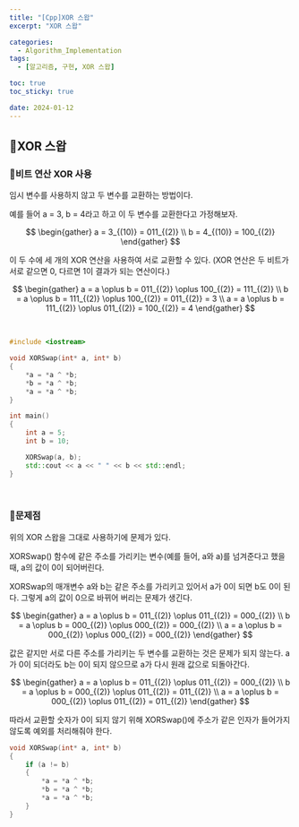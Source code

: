 ```yaml
---
title: "[Cpp]XOR 스왑"
excerpt: "XOR 스왑"

categories:
  - Algorithm_Implementation
tags:
  - [알고리즘, 구현, XOR 스왑]

toc: true
toc_sticky: true

date: 2024-01-12
---
```


## 🤔XOR 스왑
### 🔑비트 연산 XOR 사용
임시 변수를 사용하지 않고 두 변수를 교환하는 방법이다.

예를 들어 a = 3, b =  4라고 하고 이 두 변수를 교환한다고 가정해보자.

$$
\begin{gather}
a = 3_{(10)} = 011_{(2)} \\
b = 4_{(10)} = 100_{(2)}
\end{gather}
$$

이 두 수에 세 개의 XOR 연산을 사용하여 서로 교환할 수 있다. (XOR 연산은 두 비트가 서로 같으면 0, 다르면 1이 결과가 되는 연산이다.)

$$
\begin{gather}
a = a \oplus b = 011_{(2)} \oplus 100_{(2)} = 111_{(2)} \\
b = a \oplus b = 111_{(2)} \oplus 100_{(2)} = 011_{(2)} = 3 \\
a = a \oplus b = 111_{(2)} \oplus 011_{(2)} = 100_{(2)} = 4
\end{gather}
$$

<br>

```cpp
#include <iostream>

void XORSwap(int* a, int* b)
{
	*a = *a ^ *b;
	*b = *a ^ *b;
	*a = *a ^ *b;
}

int main()
{
    int a = 5;
    int b = 10;

    XORSwap(a, b);
    std::cout << a << " " << b << std::endl;
}
```

<br>

### 🔑문제점

위의 XOR 스왑을 그대로 사용하기에 문제가 있다. 

XORSwap() 함수에 같은 주소를 가리키는 변수(예를 들어, a와 a)를 넘겨준다고 했을 때, a의 값이 0이 되어버린다.

XORSwap의 매개변수 a와 b는 같은 주소를 가리키고 있어서 a가 0이 되면 b도 0이 된다. 그렇게 a의 값이 0으로 바뀌어 버리는 문제가 생긴다.

$$
\begin{gather}
a = a \oplus b = 011_{(2)} \oplus 011_{(2)} = 000_{(2)} \\
b = a \oplus b = 000_{(2)} \oplus 000_{(2)} = 000_{(2)} \\
a = a \oplus b = 000_{(2)} \oplus 000_{(2)} = 000_{(2)}
\end{gather}
$$

값은 같지만 서로 다른 주소를 가리키는 두 변수를 교환하는 것은 문제가 되지 않는다. a가 0이 되더라도 b는 0이 되지 않으므로 a가 다시 원래 값으로 되돌아간다.

$$
\begin{gather}
a = a \oplus b = 011_{(2)} \oplus 011_{(2)} = 000_{(2)} \\
b = a \oplus b = 000_{(2)} \oplus 011_{(2)} = 011_{(2)} \\
a = a \oplus b = 000_{(2)} \oplus 011_{(2)} = 011_{(2)}
\end{gather}
$$

따라서 교환할 숫자가 0이 되지 않기 위해 XORSwap()에 주소가 같은 인자가 들어가지 않도록 예외를 처리해줘야 한다.

```cpp
void XORSwap(int* a, int* b)
{
	if (a != b)
	{
		*a = *a ^ *b;
		*b = *a ^ *b;
		*a = *a ^ *b;
	}
}
```

<br><br>